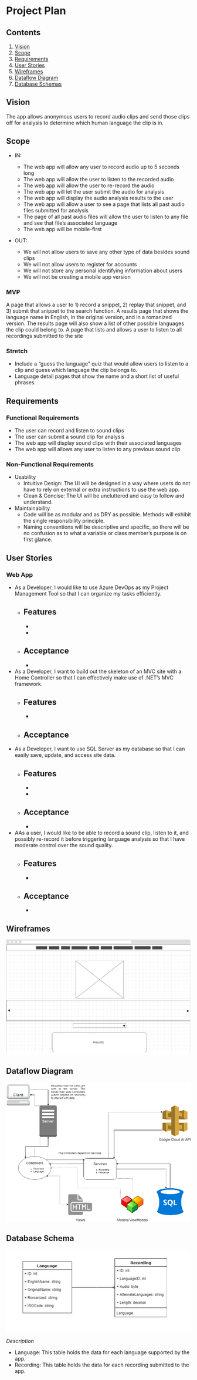 # Project Plan

## Contents
1. [Vision](#vision)
2. [Scope](#scope)
3. [Requirements](#requirements)
4. [User Stories](#user-stories)
5. [Wireframes](#wireframes)
6. [Dataflow Diagram](#dataflow-diagram)
7. [Database Schemas](#database-schema)

## Vision
The app allows anonymous users to record audio clips and send those clips off for analysis to determine which human language the clip is in.

## Scope
* IN:
  - The web app will allow any user to record audio up to 5 seconds long
  - The web app will allow the user to listen to the recorded audio
  - The web app will allow the user to re-record the audio
  - The web app will let the user submit the audio for analysis
  - The web app will display the audio analysis results to the user
  - The web app will allow a user to see a page that lists all past audio files submitted for analysis
  - The page of all past audio files will allow the user to listen to any file and see that file’s associated language
  - The web app will be mobile-first

* OUT:
  - We will not allow users to save any other type of data besides sound clips
  - We will not allow users to register for accounts
  - We will not store any personal identifying information about users
  - We will not be creating a mobile app version

  
### MVP
A page that allows a user to 1) record a snippet, 2) replay that snippet, and 3) submit that snippet to the search function. 
A results page that shows the language name in English, in the original version, and in a romanized version. The results page will also show a list of other possible languages the clip could belong to. 
A page that lists and allows a user to listen to all recordings submitted to the site


### Stretch
  - Include a “guess the language” quiz that would allow users to listen to a clip and guess which language the clip belongs to. 
  - Language detail pages that show the name and a short list of useful phrases.

  

## Requirements
### Functional Requirements
 - The user can record and listen to sound clips
 - The user can submit a sound clip for analysis
 - The web app will display sound clips with their associated languages
 - The web app will allows any user to listen to any previous sound clip

### Non-Functional Requirements
* Usability
  - Intuitive Design: The UI will be designed in a way where users do not have to rely on external or extra instructions to use the web app.
  - Clean & Concise: The UI will be uncluttered and easy to follow and understand.
* Maintainability
  - Code will be as modular and as DRY as possible. Methods will exhibit the single responsibility principle.
  - Naming conventions will be descriptive and specific, so there will be no confusion as to what a variable or class member’s purpose is on first glance.

  
## User Stories
### Web App  
* As a Developer, I would like to use Azure DevOps as my Project Management Tool so that I can organize my tasks efficiently.
  - Features
    - 
    - 
    - 
  - Acceptance
    - 
    - 
* As a Developer, I want to build out the skeleton of an MVC site with a Home Controller so that I can effectively make use of .NET’s MVC framework.
  - Features
    - 
    - 
  - Acceptance
    - 
* As a Developer, I want to use SQL Server as my database so that I can easily save, update, and access site data.
  - Features
    - 
	  - 
    - 
  - Acceptance
    -  
    - 
* AAs a user, I would like to be able to record a sound clip, listen to it, and possibly re-record it before triggering language analysis so that I have moderate control over the sound quality.
  - Features
    - 
    - 
  - Acceptance
    -  
	  - 
    
## Wireframes
![wireframe](/Assets/lingwf.PNG)

## Dataflow Diagram
![dataflow](/Assets/DataFlowDiagram.png)

## Database Schema
![DB Schema](/Assets/DBSchema.PNG)

*Description* 
* Language: This table holds the data for each language supported by the app.
* Recording: This table holds the data for each recording submitted to the app.
